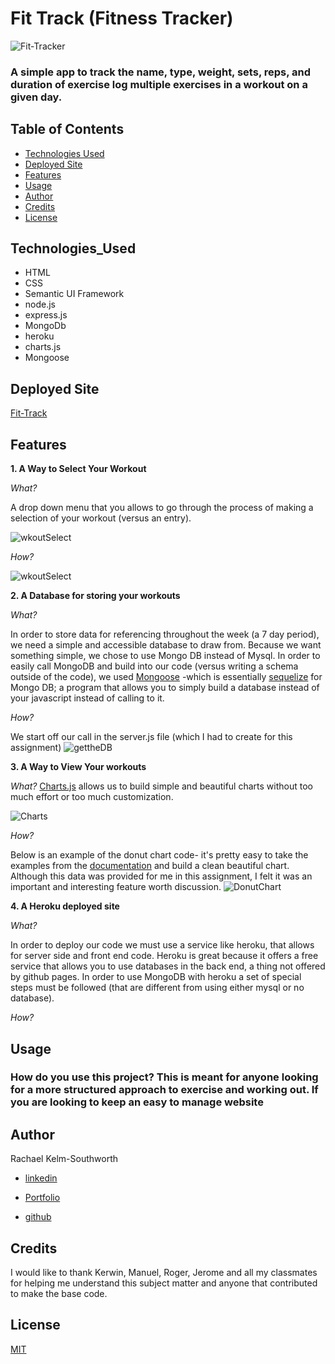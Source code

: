 # Fit Track (Fitness Tracker)
![Fit-Tracker](/Assets/FinishedProduct.png)

### A simple app to track the name, type, weight, sets, reps, and duration of exercise log multiple exercises in a workout on a given day.

## Table of Contents
* [Technologies Used](Technologies_Used)
* [Deployed Site](Deployed)
* [Features](Features)
* [Usage](Usage)
* [Author](Author)
* [Credits](Credits)
* [License](License)

## Technologies_Used
* HTML 
* CSS
* Semantic UI Framework
* node.js
* express.js
* MongoDb
* heroku
* charts.js
* Mongoose
<!-- * handlebars.js -->

## Deployed Site
[Fit-Track](https://glacial-inlet-65172.herokuapp.com/)

## Features 


__1. A Way to Select Your Workout__
 
_What?_

A drop down menu that you allows to go through the process of making a selection of your workout (versus an entry).

![wkoutSelect](/Assets/wkoSelect.png)

_How?_

![wkoutSelect](/Assets/wkoSelectCode.png)

__2. A Database for storing your workouts__

_What?_

In order to store data for referencing throughout the week (a 7 day period), we need a simple and accessible database to draw from. Because we want something simple, we chose to use Mongo DB instead of Mysql. In order to easily call MongoDB and build into our code (versus writing a schema outside of the code), we used [Mongoose](https://mongoosejs.com/) -which is essentially [sequelize](https://mongoosejs.com/) for Mongo DB; a program that allows you to simply build a database instead of your javascript instead of calling to it. 

_How?_

We start off our call in the server.js file (which I had to create for this assignment)
![gettheDB](/Assets/server.js/png)

__3. A Way to View Your workouts__

_What?_
[Charts.js](https://www.chartjs.org/) allows us to build simple and beautiful charts without too much effort or too much customization.


![Charts](/Assets/ChartsDisplay.png)

_How?_

Below is an example of the donut chart code- it's pretty easy to take the examples from the [documentation](https://www.chartjs.org/docs/latest/charts/doughnut.html) and build a clean beautiful chart. Although this data was provided for me in this assignment, I felt it was an important and interesting feature worth discussion.
![DonutChart](/Assets/DonutChartCode.png)

__4. A Heroku deployed site__

_What?_

In order to deploy our code we must use a service like heroku, that allows for server side and front end code. Heroku is great because it offers a free service that allows you to use databases in the back end, a thing not offered by github pages. In order to use MongoDB with heroku a set of special steps must be followed (that are different from using either mysql or no database).

_How?_
  

## Usage
### How do you use this project? This is meant for anyone looking for a more structured approach to exercise and working out. If you are looking to keep an easy to manage website 
 
## Author 
Rachael Kelm-Southworth

* [linkedin](https://www.linkedin.com/in/rachael-kelm-southworth-87a3831b3) 

* [Portfolio](https://rksouth.github.io/Portfolio/ )

* [github](https://github.com/RKSouth/)

 ## Credits

I would like to thank Kerwin, Manuel, Roger, Jerome and all my classmates for helping me understand this subject matter and anyone that contributed to make the base code.

## License
[MIT](https://choosealicense.com/licenses/mit/)



